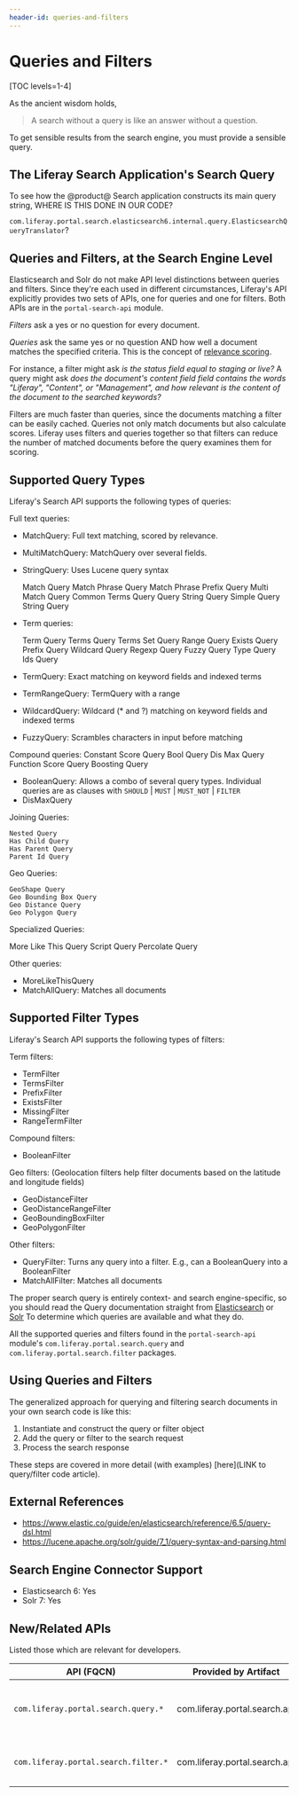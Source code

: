 ```yaml
---
header-id: queries-and-filters
---
```


# Queries and Filters

[TOC levels=1-4]

As the ancient wisdom holds, 

> A search without a query is like an answer without a question.

To get sensible results from the search engine, you must provide a sensible
query. 

## The Liferay Search Application's Search Query

To see how the @product@ Search application constructs its main query string,
WHERE IS THIS DONE IN OUR CODE?

`com.liferay.portal.search.elasticsearch6.internal.query.ElasticsearchQueryTranslator`?

## Queries and Filters, at the Search Engine Level

Elasticsearch and Solr do not make API level distinctions between queries and
filters. Since they're each used in different circumstances, Liferay's API
explicitly provides two sets of APIs, one for queries and one for filters. Both
APIs are in the `portal-search-api` module.

*Filters* ask a yes or no question for every document. 

*Queries* ask the same yes or no question AND how well a document
matches the specified criteria. This is the concept of 
[relevance scoring](https://www.elastic.co/guide/en/elasticsearch/guide/current/scoring-theory.html).

For instance, a filter might ask _is the status field equal to staging or live?_
A query might ask _does the document's content field field contains the words
"Liferay", "Content", or "Management", and how relevant is the content of the
document to the searched keywords?_

Filters are much faster than queries, since the documents matching a filter can
be easily cached. Queries not only match documents but also calculate scores.
Liferay uses filters and queries together so that filters can reduce the number
of matched documents before the query examines them for scoring.

## Supported Query Types

Liferay's Search API supports the following types of queries:

Full text queries:

- MatchQuery: Full text matching, scored by relevance.
- MultiMatchQuery: MatchQuery over several fields.
- StringQuery: Uses Lucene query syntax

    Match Query
    Match Phrase Query
    Match Phrase Prefix Query
    Multi Match Query
    Common Terms Query
    Query String Query
    Simple Query String Query

- Term queries:

    Term Query
    Terms Query
    Terms Set Query
    Range Query
    Exists Query
    Prefix Query
    Wildcard Query
    Regexp Query
    Fuzzy Query
    Type Query
    Ids Query

- TermQuery: Exact matching on keyword fields and indexed terms
- TermRangeQuery: TermQuery with a range
- WildcardQuery: Wildcard (* and ?) matching on keyword fields and indexed terms
- FuzzyQuery: Scrambles characters in input before matching

Compound queries:
    Constant Score Query
    Bool Query
    Dis Max Query
    Function Score Query
    Boosting Query
- BooleanQuery: Allows a combo of several query types. Individual queries are
  as clauses with `SHOULD` | `MUST` | `MUST_NOT` | `FILTER`
- DisMaxQuery

Joining Queries:

    Nested Query
    Has Child Query
    Has Parent Query
    Parent Id Query

Geo Queries:

    GeoShape Query
    Geo Bounding Box Query
    Geo Distance Query
    Geo Polygon Query

Specialized Queries:

More Like This Query
Script Query
Percolate Query

Other queries:

- MoreLikeThisQuery
- MatchAllQuery: Matches all documents

## Supported Filter Types

Liferay's Search API supports the following types of filters:

Term filters:

- TermFilter
- TermsFilter
- PrefixFilter
- ExistsFilter
- MissingFilter
- RangeTermFilter

Compound filters:

- BooleanFilter

Geo filters: (Geolocation filters help filter documents based on the latitude
and longitude fields)

- GeoDistanceFilter
- GeoDistanceRangeFilter
- GeoBoundingBoxFilter
- GeoPolygonFilter

Other filters:

- QueryFilter: Turns any query into a filter. E.g., can a BooleanQuery into a BooleanFilter
- MatchAllFilter: Matches all documents

The proper search query is entirely context- and search engine-specific, so you
should read the Query documentation straight from
[Elasticsearch](https://www.elastic.co/guide/en/elasticsearch/reference/6.5/query-dsl.html) 
or 
[Solr](https://lucene.apache.org/solr/guide/7_1/query-syntax-and-parsing.html)
To determine which queries are available and what they do.

All the supported queries and filters found in the `portal-search-api` module's
`com.liferay.portal.search.query` and `com.liferay.portal.search.filter`
packages.

## Using Queries and Filters

The generalized approach for querying and filtering search documents in your own
search code is like this:

1.  Instantiate and construct the query or filter object
2.  Add the query or filter to the search request
3.  Process the search response

These steps are covered in more detail (with examples) 
[here](LINK to query/filter code article).

## External References
* <https://www.elastic.co/guide/en/elasticsearch/reference/6.5/query-dsl.html>
* <https://lucene.apache.org/solr/guide/7_1/query-syntax-and-parsing.html>

## Search Engine Connector Support
* Elasticsearch 6: Yes
* Solr 7: Yes

## New/Related APIs
Listed those which are relevant for developers.

API (FQCN) | Provided by Artifact | Notes |
-----------|:--------------------:|:--------:|
`com.liferay.portal.search.query.*` | com.liferay.portal.search.api | The whole ["query" package](https://github.com/liferay/liferay-portal/tree/7.2.x/modules/apps/portal-search/portal-search-api/src/main/java/com/liferay/portal/search/query) is new as of @product_ver@
`com.liferay.portal.search.filter.*` | com.liferay.portal.search.api | The whole ["filter" package](https://github.com/liferay/liferay-portal/tree/7.2.x/modules/apps/portal-search/portal-search-api/src/main/java/com/liferay/portal/search/filter) is new as of @product_ver@


